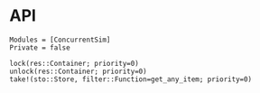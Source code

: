 # API

```@autodocs
Modules = [ConcurrentSim]
Private = false
```

```@docs
lock(res::Container; priority=0)
unlock(res::Container; priority=0)
take!(sto::Store, filter::Function=get_any_item; priority=0)
```